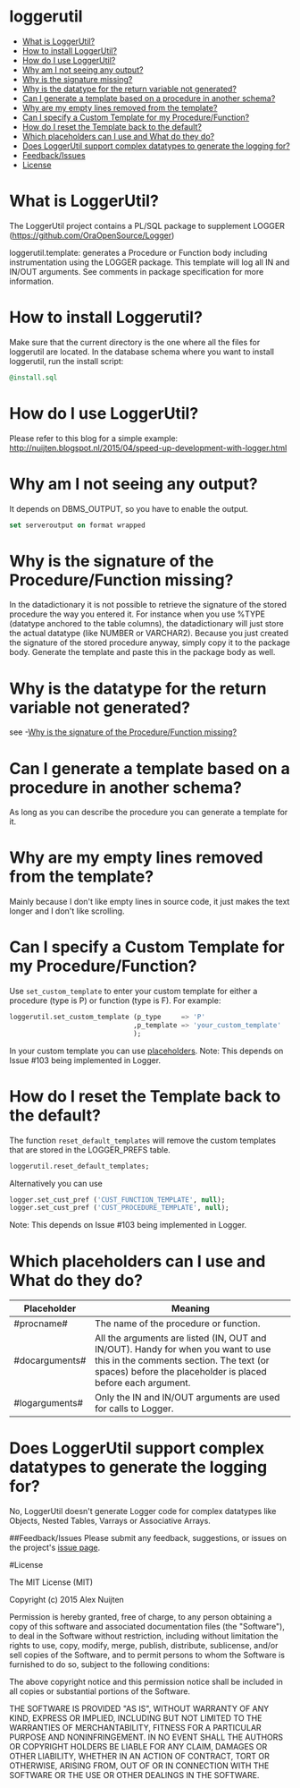 # loggerutil
- [What is LoggerUtil?](#what-is-loggerutil)
- [How to install LoggerUtil?](#how-to-install-loggerutil)
- [How do I use LoggerUtil?](#how-do-i-use-loggerutil)
- [Why am I not seeing any output?](#why-am-i-not-seeing-any-output)
- [Why is the signature missing?](#why-is-the-signature-of-the-procedurefunction-missing)
- [Why is the datatype for the return variable not generated?](#why-is-the-datatype-for-the-return-variable-not-generated)
- [Can I generate a template based on a procedure in another schema?](#can-i-generate-a-template-based-on-a-procedure-in-another-schema)
- [Why are my empty lines removed from the template?](#why-are-my-empty-lines-removed-from-the-template)
- [Can I specify a Custom Template for my Procedure/Function?](#can-i-specify-a-custom-template-for-my-procedurefunction)
- [How do I reset the Template back to the default?](#how-do-i-reset-the-template-back-to-the-default)
- [Which placeholders can I use and What do they do?](#which-placeholders-can-i-use-and-what-do-they-do)
- [Does LoggerUtil support complex datatypes to generate the logging for?](#does-loggerutil-support-complex-datatypes-to-generate-the-logging-for)
- [Feedback/Issues](#feedbackissues)
- [License](#license)

# What is LoggerUtil?
The LoggerUtil project contains a PL/SQL package to supplement LOGGER (https://github.com/OraOpenSource/Logger)

loggerutil.template:
   generates a Procedure or Function body including instrumentation using the LOGGER
   package. This template will log all IN and IN/OUT arguments. See comments in
   package specification for more information.

# How to install Loggerutil?
Make sure that the current directory is the one where all the files for loggerutil are located.
In the database schema where you want to install loggerutil, run the install script:
```sql
@install.sql
```

# How do I use LoggerUtil?
Please refer to this blog for a simple example: http://nuijten.blogspot.nl/2015/04/speed-up-development-with-logger.html
# Why am I not seeing any output?
It depends on DBMS_OUTPUT, so you have to enable the output.
```sql
set serveroutput on format wrapped
```
# Why is the signature of the Procedure/Function missing?
In the datadictionary it is not possible to retrieve the signature of the stored procedure the way you entered it.
For instance when you use %TYPE (datatype anchored to the table columns), the datadictionary will just store the actual datatype (like NUMBER or VARCHAR2).
Because you just created the signature of the stored procedure anyway, simply copy it to the package body. Generate the template and paste this in the package body as well.

# Why is the datatype for the return variable not generated?
see -[Why is the signature of the Procedure/Function missing?](#why-is-the-signature-of-the-procedurefunction-missing)

# Can I generate a template based on a procedure in another schema?
As long as you can describe the procedure you can generate a template for it.

# Why are my empty lines removed from the template?
Mainly because I don't like empty lines in source code, it just makes the text longer and I don't like scrolling.

# Can I specify a Custom Template for my Procedure/Function?
Use ``` set_custom_template ``` to enter your custom template for either a procedure (type is P) or function (type is F).
For example:
```sql
loggerutil.set_custom_template (p_type     => 'P'
                               ,p_template => 'your_custom_template'
                               );
```
In your custom template you can use  [placeholders](#which-placeholders-can-i-use-and-what-do-they-do).
Note: This depends on Issue #103 being implemented in Logger.


# How do I reset the Template back to the default?
The function ``` reset_default_templates ``` will remove the custom templates that are stored in the LOGGER_PREFS table.
```sql
loggerutil.reset_default_templates;
```
Alternatively you can use
```sql
logger.set_cust_pref ('CUST_FUNCTION_TEMPLATE', null);
logger.set_cust_pref ('CUST_PROCEDURE_TEMPLATE', null);
```
Note: This depends on Issue #103 being implemented in Logger.

# Which placeholders can I use and What do they do?
Placeholder    |Meaning
---------------|-------
#procname#     |The name of the procedure or function.
#docarguments# |All the arguments are listed (IN, OUT and IN/OUT). Handy for when you want to use this in the comments section. The text (or spaces) before the placeholder is placed before each argument.
#logarguments# |Only the IN and IN/OUT arguments are used for calls to Logger.

# Does LoggerUtil support complex datatypes to generate the logging for?
No, LoggerUtil doesn't generate Logger code for complex datatypes like Objects, Nested Tables, Varrays or Associative Arrays.

##Feedback/Issues
Please submit any feedback, suggestions, or issues on the project's [issue page](https://github.com/alexnuijten/loggerutil/issues).

#License

The MIT License (MIT)

Copyright (c) 2015 Alex Nuijten

Permission is hereby granted, free of charge, to any person obtaining a copy
of this software and associated documentation files (the "Software"), to deal
in the Software without restriction, including without limitation the rights
to use, copy, modify, merge, publish, distribute, sublicense, and/or sell
copies of the Software, and to permit persons to whom the Software is
furnished to do so, subject to the following conditions:

The above copyright notice and this permission notice shall be included in all
copies or substantial portions of the Software.

THE SOFTWARE IS PROVIDED "AS IS", WITHOUT WARRANTY OF ANY KIND, EXPRESS OR
IMPLIED, INCLUDING BUT NOT LIMITED TO THE WARRANTIES OF MERCHANTABILITY,
FITNESS FOR A PARTICULAR PURPOSE AND NONINFRINGEMENT. IN NO EVENT SHALL THE
AUTHORS OR COPYRIGHT HOLDERS BE LIABLE FOR ANY CLAIM, DAMAGES OR OTHER
LIABILITY, WHETHER IN AN ACTION OF CONTRACT, TORT OR OTHERWISE, ARISING FROM,
OUT OF OR IN CONNECTION WITH THE SOFTWARE OR THE USE OR OTHER DEALINGS IN THE
SOFTWARE.
